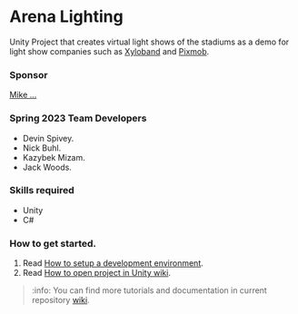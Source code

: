 # Arena Lighting
Unity Project that creates virtual light shows of the stadiums as a demo for light show companies such as [Xyloband](https://xylobands.com) and [Pixmob](https://www.pixmob.com).

### Sponsor
[Mike ...](mailto:musicmattersbookings@gmail.com)

### Spring 2023 Team Developers
- Devin Spivey.
- Nick Buhl.
- Kazybek Mizam.
- Jack Woods.

### Skills required
- Unity
- C#

### How to get started.
1. Read [How to setup a development environment](https://github.com/dss0029/arenalighting-spring2023/wiki/How-to-setup-a-development-environment).
2. Read [How to open project in Unity wiki](https://github.com/dss0029/arenalighting-spring2023/wiki/How-to-open-project-in-Unity).

> :info: You can find more tutorials and documentation in current repository [wiki](https://github.com/dss0029/arenalighting-spring2023/wiki).